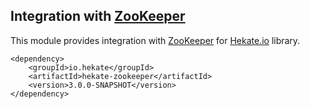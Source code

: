 ## Integration with [ZooKeeper](https://zookeeper.apache.org/)

This module provides integration with [ZooKeeper](https://zookeeper.apache.org/)
for [Hekate.io](https://github.com/hekate-io/hekate) library.
 
 ```
 <dependency>
     <groupId>io.hekate</groupId>
     <artifactId>hekate-zookeeper</artifactId>
     <version>3.0.0-SNAPSHOT</version>
 </dependency>
 ```
